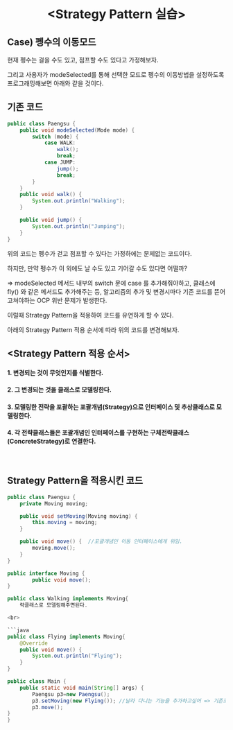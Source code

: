 # <div align="center"><Strategy Pattern 실습></div>

## Case) 펭수의 이동모드   

  
현재 펭수는 걸을 수도 있고, 점프할 수도 있다고 가정해보자.

그리고 사용자가 modeSelected를 통해 선택한 모드로 펭수의 이동방법을 설정하도록 프로그래밍해보면 아래와 같을 것이다.

## 기존 코드

```java
public class Paengsu {
    public void modeSelected(Mode mode) {
        switch (mode) {
            case WALK:
                walk();
                break;
            case JUMP:
                jump();
                break;
        }
    }
    public void walk() {
        System.out.println("Walking");
    }

    public void jump() {
        System.out.println("Jumping");
    }
}
```

위의 코드는 펭수가 걷고 점프할 수 있다는 가정하에는 문제없는 코드이다.

하지만, 만약 펭수가 이 외에도 날 수도 있고 기어갈 수도 있다면 어떨까?

=> modeSelected 메서드 내부의 switch 문에 case 를 추가해줘야하고, 클래스에 fly() 와 같은 메서드도 추가해주는 등, 알고리즘의 추가 및 변경시마다 
기존 코드를 뜯어고쳐야하는 OCP 위반 문제가 발생한다.

이럴때 Strategy Pattern을 적용하여 코드를 유연하게 할 수 있다.

아래의 Strategy Pattern 적용 순서에 따라 위의 코드를 변경해보자.

## <Strategy Pattern 적용 순서>

#### 1. 변경되는 것이 무엇인지를 식별한다.
#### 2. 그 변경되는 것을 클래스로 모델링한다.
#### 3. 모델링한 전략을 포괄하는 포괄개념(Strategy)으로 인터페이스 및 추상클래스로 모델링한다.
#### 4. 각 전략클래스들은 포괄개념인 인터페이스를 구현하는 구체전략클래스(ConcreteStrategy)로 연결한다.

<br>

## Strategy Pattern을 적용시킨 코드

```java
public class Paengsu {
    private Moving moving;

    public void setMoving(Moving moving) {
        this.moving = moving;
    }

    public void move() {  //포괄개념인 이동 인터페이스에게 위임.
        moving.move();
    }
}
```
```java
public interface Moving {
        public void move();
}
```
```java
public class Walking implements Moving{
    략클래스로 모델링해주면된다.

<br>

```java
public class Flying implements Moving{
    @Override
    public void move() {
        System.out.println("Flying");
    }
}
```

```java
public class Main {
    public static void main(String[] args) {
        Paengsu p3=new Paengsu();
        p3.setMoving(new Flying()); //날라 다니는 기능을 추가하고싶어 => 기존코드 변경없이, 포괄개념을 구현하는 Flying구체전략클래스 생성.
        p3.move();
}
}
```

